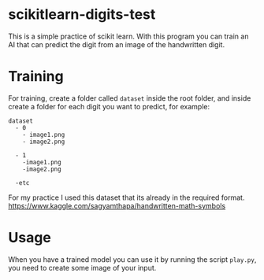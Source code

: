 # scikitlearn-digits-test
This is a simple practice of scikit learn.
With this program you can train an AI that can predict the digit from an image of the handwritten digit.

# Training
For training, create a folder called `dataset` inside the root folder, and inside create a folder for each digit you want to predict, for example:
```
dataset
  - 0
    - image1.png
    - image2.png
   
  - 1
    -image1.png
    -image2.png
    
  -etc
```

For my practice I used this dataset that its already in the required format. https://www.kaggle.com/sagyamthapa/handwritten-math-symbols

# Usage

When you have a trained model you can use it by running the script `play.py`, you need to create some image of your input.

